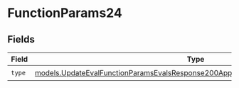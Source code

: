 # FunctionParams24


## Fields

| Field                                                                                                                                                                        | Type                                                                                                                                                                         | Required                                                                                                                                                                     | Description                                                                                                                                                                  |
| ---------------------------------------------------------------------------------------------------------------------------------------------------------------------------- | ---------------------------------------------------------------------------------------------------------------------------------------------------------------------------- | ---------------------------------------------------------------------------------------------------------------------------------------------------------------------------- | ---------------------------------------------------------------------------------------------------------------------------------------------------------------------------- |
| `type`                                                                                                                                                                       | [models.UpdateEvalFunctionParamsEvalsResponse200ApplicationJSONResponseBody524Type](../models/updateevalfunctionparamsevalsresponse200applicationjsonresponsebody524type.md) | :heavy_check_mark:                                                                                                                                                           | N/A                                                                                                                                                                          |